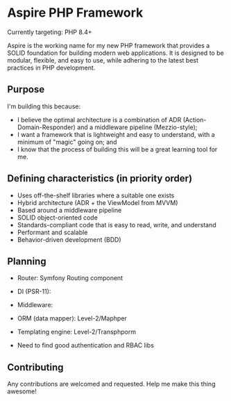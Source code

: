 # Aspire PHP Framework

Currently targeting: PHP 8.4+

Aspire is the working name for my new PHP framework that provides a SOLID foundation
for building modern web applications. It is designed to be modular, flexible, and
easy to use, while adhering to the latest best practices in PHP development.

## Purpose

I'm building this because:
- I believe the optimal architecture is a combination of ADR (Action-Domain-Responder) and a middleware pipeline (Mezzio-style);
- I want a framework that is lightweight and easy to understand, with a minimum of "magic" going on; and
- I know that the process of building this will be a great learning tool for me.

## Defining characteristics (in priority order)
 - Uses off-the-shelf libraries where a suitable one exists
 - Hybrid architecture (ADR + the ViewModel from MVVM)
 - Based around a middleware pipeline
 - SOLID object-oriented code
 - Standards-compliant code that is easy to read, write, and understand
 - Performant and scalable
 - Behavior-driven development (BDD)

## Planning

- Router: Symfony Routing component
- DI (PSR-11):
- Middleware:

- ORM (data mapper): Level-2/Maphper
- Templating engine: Level-2/Transphporm
- Need to find good authentication and RBAC libs

## Contributing

Any contributions are welcomed and requested. Help me make this thing awesome!